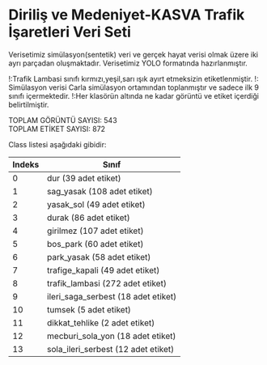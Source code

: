 # Diriliş ve Medeniyet-KASVA Trafik İşaretleri Veri Seti

Verisetimiz simülasyon(sentetik) veri ve gerçek hayat verisi olmak üzere iki ayrı parçadan oluşmaktadır. Verisetimiz YOLO formatında hazırlanmıştır.

!:Trafik Lambasi sınıfı kırmızı,yeşil,sarı ışık ayırt etmeksizin etiketlenmiştir.
!: Simülasyon verisi Carla simülasyon ortamından toplanmıştır ve sadece ilk 9 sınıfı içermektedir.
!:Her klasörün altında ne kadar görüntü ve etiket içerdiği belirtilmiştir.

TOPLAM GÖRÜNTÜ SAYISI: 543  
TOPLAM ETİKET SAYISI: 872



Class listesi aşağıdaki gibidir:  

Indeks | Sınıf
----- | -----
0     | dur (39 adet etiket)
1     | sag_yasak (108 adet etiket)
2     | yasak_sol (49 adet etiket)
3     | durak (86 adet etiket)
4     | girilmez (107 adet etiket)
5     | bos_park (60 adet etiket)
6     | park_yasak (58 adet etiket)
7     | trafige_kapali (49 adet etiket)
8     | trafik_lambasi (272 adet etiket)
9     | ileri_saga_serbest (18 adet etiket)
10    | tumsek (5 adet etiket)
11    | dikkat_tehlike (2 adet etiket)
12    | mecburi_sola_yon (18 adet etiket)
13    | sola_ileri_serbest (12 adet etiket)
 

